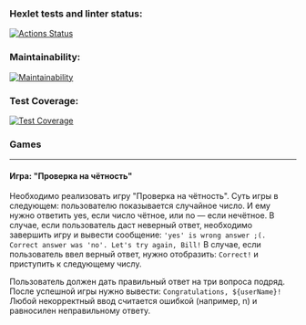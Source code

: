 ### Hexlet tests and linter status:
[![Actions Status](https://github.com/zyab1ik/frontend-project-44/workflows/hexlet-check/badge.svg)](https://github.com/zyab1ik/frontend-project-44/actions)

### Maintainability:
[![Maintainability](https://api.codeclimate.com/v1/badges/e5541c257e97d9a9d268/maintainability)](https://codeclimate.com/github/zyab1ik/frontend-project-44/maintainability)

### Test Coverage:
[![Test Coverage](https://api.codeclimate.com/v1/badges/e5541c257e97d9a9d268/test_coverage)](https://codeclimate.com/github/zyab1ik/frontend-project-44/test_coverage)

### Games

---
#### Игра: "Проверка на чётность"
Необходимо реализовать игру "Проверка на чётность". Суть игры в следующем: пользователю показывается случайное число.
И ему нужно ответить yes, если число чётное, или no — если нечётное. В случае, если пользователь даст неверный ответ,
необходимо завершить игру и вывести сообщение:
``'yes' is wrong answer ;(. Correct answer was 'no'. Let's try again, Bill!``
В случае, если пользователь ввел верный ответ, нужно отобразить: ``Correct!`` и приступить к следующему числу.

Пользователь должен дать правильный ответ на три вопроса подряд. После успешной игры нужно вывести:
``Congratulations, ${userName}!``
Любой некорректный ввод считается ошибкой (например, n) и равносилен неправильному ответу.





